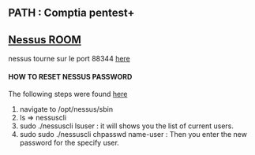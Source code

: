 ## PATH : Comptia pentest+

## [Nessus ROOM](https://tryhackme.com/room/rpnessusredux)

nessus tourne sur le port 88344 [here](https://localhost:8834/#/)



#### HOW TO RESET NESSUS PASSWORD

The following steps were found [here](https://www.hackercoolmagazine.com/reset-nessus-password-in-kali-linux/)

1. navigate to /opt/nessus/sbin
2. ls => nessuscli
3. sudo ./nessuscli lsuser : it will shows you the list of current users.
4. sudo sudo ./nessuscli chpasswd name-user : Then you enter the new password for the specify user.